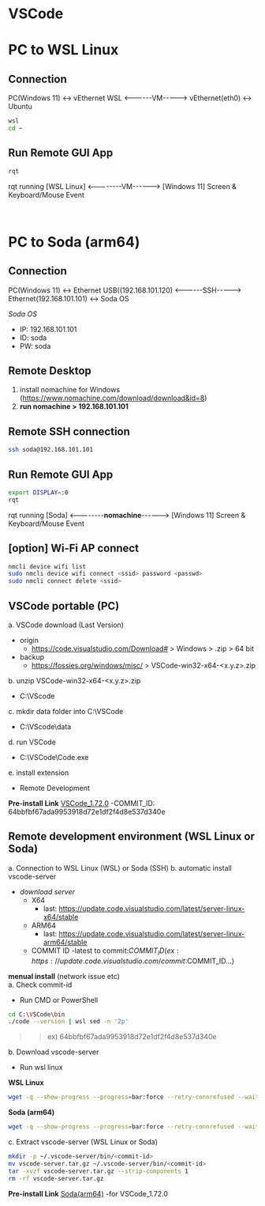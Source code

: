 # VSCode 

# PC to WSL Linux

## Connection
PC(Windows 11) <-> vEthernet WSL <------VM-----> vEthernet(eth0) <-> Ubuntu

```sh
wsl
cd ~
```

## Run Remote GUI App
```sh
rqt
```

rqt running [WSL Linux] <--------VM------> [Windows 11] Screen & Keyboard/Mouse Event

<br/>  

# PC to Soda (arm64)

## Connection
PC(Windows 11) <-> Ethernet USB((192.168.101.120) <------SSH-----> Ethernet(192.168.101.101) <-> Soda OS

*Soda OS*
- IP: 192.168.101.101
- ID: soda
- PW: soda

## Remote Desktop
1. install nomachine for Windows (https://www.nomachine.com/download/download&id=8)  
2. **run nomachine > 192.168.101.101**


## Remote SSH connection 

```sh
ssh soda@192.168.101.101
```

## Run Remote GUI App
```sh
export DISPLAY=:0
rqt
```

rqt running [Soda] <--------**nomachine**------> [Windows 11] Screen & Keyboard/Mouse Event

## [option] Wi-Fi AP connect
```sh
nmcli device wifi list
sudo nmcli device wifi connect <ssid> password <passwd>
sudo nmcli connect delete <ssid>
```

## VSCode portable (PC)

a. VSCode download (Last Version)
- origin
  - https://code.visualstudio.com/Download#  > Windows > .zip > 64 bit
- backup
  - https://fossies.org/windows/misc/ > VSCode-win32-x64-<x.y.z>.zip

b. unzip VSCode-win32-x64-<x.y.z>.zip 
- C:\VScode

c. mkdir data folder into C:\VSCode
- C:\VScode\data

d. run VSCode
- C:\VSCode\Code.exe

e. install extension
  - Remote Development

**Pre-install Link**
[VSCode_1.72.0](https://koreaoffice-my.sharepoint.com/:u:/g/personal/devcamp_korea_edu/EfKKdu6ECGdGoa6KfYMvl5cB7t8Svh6ccIeQSJoVBj4W2A?e=uSRRSK)
-COMMIT_ID: 64bbfbf67ada9953918d72e1df2f4d8e537d340e

## Remote development environment (WSL Linux or Soda)
a. Connection to WSL Linux (WSL) or Soda (SSH)
b. automatic install vscode-server  
- *download server*
  - X64
    - last: https://update.code.visualstudio.com/latest/server-linux-x64/stable
  - ARM64
    - last: https://update.code.visualstudio.com/latest/server-linux-arm64/stable
  - COMMIT ID
    -latest to commit:$COMMIT_ID (ex: https://update.code.visualstudio.com/commit:$COMMIT_ID...)

**menual install** (network issue etc)  
a. Check commit-id
   - Run CMD or PowerShell
```sh
cd C:\VSCode\bin
./code --version | wsl sed -n '2p'
```
>> ex) 64bbfbf67ada9953918d72e1df2f4d8e537d340e

b. Download vscode-server  
   - Run wsl linux  

**WSL Linux**
```sh
wget -q --show-progress --progress=bar:force --retry-connrefused --waitretry=1 --read-timeout=20 --timeout=15 -c -t 0 -O vscode-server.tar.gz https://update.code.visualstudio.com/latest/server-linux-x64/stable
```

**Soda (arm64)**
```sh
wget -q --show-progress --progress=bar:force --retry-connrefused --waitretry=1 --read-timeout=20 --timeout=15 -c -t 0 -O vscode-server.tar.gz https://update.code.visualstudio.com/latest/server-linux-arm64/stable
```

c. Extract vscode-server (WSL Linux or Soda)
```sh
mkdir -p ~/.vscode-server/bin/<commit-id>
mv vscode-server.tar.gz ~/.vscode-server/bin/<commit-id>
tar -xvzf vscode-server.tar.gz --strip-components 1
rm -rf vscode-server.tar.gz
```

**Pre-install Link**
[Soda(arm64)](https://koreaoffice-my.sharepoint.com/:u:/g/personal/devcamp_korea_edu/EaqBzKL12IxKvgcmJS_baZQBEcg0as0huHlfyibw4AtpOw?e=cUZKcr)
-for VSCode_1.72.0

<br/>

